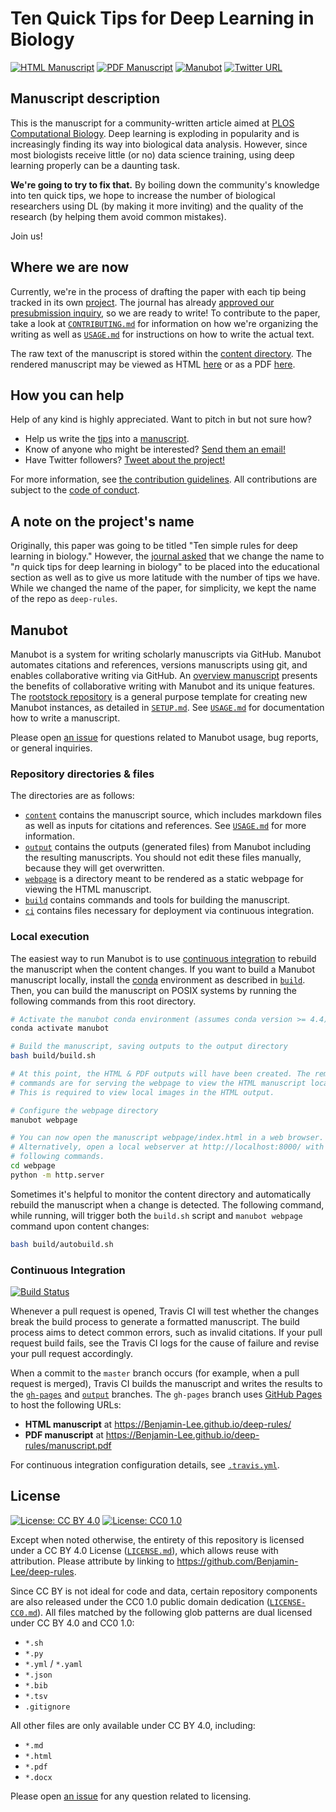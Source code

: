 # Ten Quick Tips for Deep Learning in Biology

<!-- usage note: edit the H1 title above to personalize the manuscript -->

[![HTML Manuscript](https://img.shields.io/badge/manuscript-HTML-blue.svg)](https://Benjamin-Lee.github.io/deep-rules/)
[![PDF Manuscript](https://img.shields.io/badge/manuscript-PDF-blue.svg)](https://Benjamin-Lee.github.io/deep-rules/manuscript.pdf)
[![Manubot](https://github.com/Benjamin-Lee/deep-rules/workflows/Manubot/badge.svg)](https://github.com/Benjamin-Lee/deep-rules/actions)
[![Twitter URL](https://img.shields.io/twitter/url/http/shields.io.svg?style=social)](https://twitter.com/intent/tweet?text=Have%20you%20used%20deep%20learning%20in%20your%20research%3F%20If%20so%2C%20contribute%20to%20the%20Ten%20Simple%20Rules%20for%20Deep%20Learning%20in%20Biology%20paper%21%0A%0Ahttp%3A%2F%2Fgithub.com%2FBenjamin-Lee%2Fdeep-rules)

## Manuscript description

<!-- usage note: edit this section. -->

This is the manuscript for a community-written article aimed at [PLOS
Computational Biology](https://journals.plos.org/ploscompbiol/). Deep learning is exploding in
popularity and is increasingly finding its way into biological data analysis.
However, since most biologists receive little (or no) data science training,
using deep learning properly can be a daunting task.

**We're going to try to fix that.** By boiling down the community's knowledge
into ten quick tips, we hope to increase the number of biological researchers
using DL (by making it more inviting) and the quality of the research (by
helping them avoid common mistakes).

Join us!

## Where we are now

Currently, we're in the process of drafting the paper with each tip being tracked in its own [project](https://github.com/Benjamin-Lee/deep-rules/projects). The journal has already [approved our presubmission inquiry](https://github.com/Benjamin-Lee/deep-rules/issues/99), so we are ready to write! To contribute to the paper, take a look at [`CONTRIBUTING.md`](CONTRIBUTING.md) for information on how we're organizing the writing as well as [`USAGE.md`](USAGE.md) for instructions on how to write the actual text.

The raw text of the manuscript is stored within the [content directory](content). The rendered manuscript may be viewed as HTML [here](https://Benjamin-Lee.github.io/deep-rules/) or as a PDF [here](https://Benjamin-Lee.github.io/deep-rules/manuscript.pdf).

## How you can help

Help of any kind is highly appreciated. Want to pitch in but not sure how?

- Help us write the [tips](tips.md) into a [manuscript](content).
- Know of anyone who might be interested? [Send them an email!](mailto:@?subject=Ten%20Quick%20Tips%20for%20Using%20Deep%20Learning%20in%20Biology%20paper&body=Take%20a%20look%20at%20the%20Deep%20Tips%20project%2C%20a%20PLOS%20Computational%20Biology%20paper%20written%20collaboratively%20using%20GitHub!%20%0A%0Ahttps%3A%2F%2Fgithub.com%2FBenjamin-Lee%2Fdeep-rules%0A%0AIf%20you%20know%20of%20anyone%20who%20might%20be%20interested%2C%20feel%20free%20to%20forward%20this%20email%20along!)
- Have Twitter followers? [Tweet about the project!](https://twitter.com/intent/tweet?text=Have%20you%20used%20deep%20learning%20in%20your%20research%3F%20If%20so%2C%20contribute%20to%20the%20Ten%20Quick%20Tips%20for%20Deep%20Learning%20in%20Biology%20paper%21%0A%0Ahttps%3A%2F%2Fgithub.com%2FBenjamin-Lee%2Fdeep-rules)

For more information, see [the contribution guidelines](CONTRIBUTING.md). All contributions are subject to the [code of conduct](CODE_OF_CONDUCT.md).

## A note on the project's name

Originally, this paper was going to be titled "Ten simple rules for deep learning in biology." However, the [journal asked](https://github.com/Benjamin-Lee/deep-rules/issues/99) that we change the name to "*n* quick tips for deep learning in biology" to be placed into the educational section as well as to give us more latitude with the number of tips we have. While we changed the name of the paper, for simplicity, we kept the name of the repo as `deep-rules`.


## Manubot

<!-- usage note: do not edit this section -->

Manubot is a system for writing scholarly manuscripts via GitHub.
Manubot automates citations and references, versions manuscripts using git, and enables collaborative writing via GitHub.
An [overview manuscript](https://greenelab.github.io/meta-review/ "Open collaborative writing with Manubot") presents the benefits of collaborative writing with Manubot and its unique features.
The [rootstock repository](https://git.io/fhQH1) is a general purpose template for creating new Manubot instances, as detailed in [`SETUP.md`](SETUP.md).
See [`USAGE.md`](USAGE.md) for documentation how to write a manuscript.

Please open [an issue](https://github.com/Benjamin-Lee/deep-rules/issues) for questions related to Manubot usage, bug reports, or general inquiries.

### Repository directories & files

The directories are as follows:

+ [`content`](content) contains the manuscript source, which includes markdown files as well as inputs for citations and references.
  See [`USAGE.md`](USAGE.md) for more information.
+ [`output`](output) contains the outputs (generated files) from Manubot including the resulting manuscripts.
  You should not edit these files manually, because they will get overwritten.
+ [`webpage`](webpage) is a directory meant to be rendered as a static webpage for viewing the HTML manuscript.
+ [`build`](build) contains commands and tools for building the manuscript.
+ [`ci`](ci) contains files necessary for deployment via continuous integration.

### Local execution

The easiest way to run Manubot is to use [continuous integration](#continuous-integration) to rebuild the manuscript when the content changes.
If you want to build a Manubot manuscript locally, install the [conda](https://conda.io) environment as described in [`build`](build).
Then, you can build the manuscript on POSIX systems by running the following commands from this root directory.

```sh
# Activate the manubot conda environment (assumes conda version >= 4.4)
conda activate manubot

# Build the manuscript, saving outputs to the output directory
bash build/build.sh

# At this point, the HTML & PDF outputs will have been created. The remaining
# commands are for serving the webpage to view the HTML manuscript locally.
# This is required to view local images in the HTML output.

# Configure the webpage directory
manubot webpage

# You can now open the manuscript webpage/index.html in a web browser.
# Alternatively, open a local webserver at http://localhost:8000/ with the
# following commands.
cd webpage
python -m http.server
```

Sometimes it's helpful to monitor the content directory and automatically rebuild the manuscript when a change is detected.
The following command, while running, will trigger both the `build.sh` script and `manubot webpage` command upon content changes:

```sh
bash build/autobuild.sh
```

### Continuous Integration

[![Build Status](https://travis-ci.org/Benjamin-Lee/deep-rules.svg?branch=master)](https://travis-ci.org/Benjamin-Lee/deep-rules)

Whenever a pull request is opened, Travis CI will test whether the changes break the build process to generate a formatted manuscript.
The build process aims to detect common errors, such as invalid citations.
If your pull request build fails, see the Travis CI logs for the cause of failure and revise your pull request accordingly.

When a commit to the `master` branch occurs (for example, when a pull request is merged), Travis CI builds the manuscript and writes the results to the [`gh-pages`](https://github.com/Benjamin-Lee/deep-rules/tree/gh-pages) and [`output`](https://github.com/Benjamin-Lee/deep-rules/tree/output) branches.
The `gh-pages` branch uses [GitHub Pages](https://pages.github.com/) to host the following URLs:

+ **HTML manuscript** at https://Benjamin-Lee.github.io/deep-rules/
+ **PDF manuscript** at https://Benjamin-Lee.github.io/deep-rules/manuscript.pdf

For continuous integration configuration details, see [`.travis.yml`](.travis.yml).

## License

<!--
usage note: edit this section to change the license of your manuscript or source code changes to this repository.
We encourage users to openly license their manuscripts, which is the default as specified below.
-->

[![License: CC BY 4.0](https://img.shields.io/badge/License%20All-CC%20BY%204.0-lightgrey.svg)](http://creativecommons.org/licenses/by/4.0/)
[![License: CC0 1.0](https://img.shields.io/badge/License%20Parts-CC0%201.0-lightgrey.svg)](https://creativecommons.org/publicdomain/zero/1.0/)

Except when noted otherwise, the entirety of this repository is licensed under a CC BY 4.0 License ([`LICENSE.md`](LICENSE.md)), which allows reuse with attribution.
Please attribute by linking to https://github.com/Benjamin-Lee/deep-rules.

Since CC BY is not ideal for code and data, certain repository components are also released under the CC0 1.0 public domain dedication ([`LICENSE-CC0.md`](LICENSE-CC0.md)).
All files matched by the following glob patterns are dual licensed under CC BY 4.0 and CC0 1.0:

+ `*.sh`
+ `*.py`
+ `*.yml` / `*.yaml`
+ `*.json`
+ `*.bib`
+ `*.tsv`
+ `.gitignore`

All other files are only available under CC BY 4.0, including:

+ `*.md`
+ `*.html`
+ `*.pdf`
+ `*.docx`

Please open [an issue](https://github.com/Benjamin-Lee/deep-rules/issues) for any question related to licensing.
